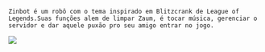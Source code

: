 
<div>

    Zinbot é um robô com o tema inspirado em Blitzcrank de League of Legends.Suas funções alem de limpar Zaum, é tocar música, gerenciar o servidor e dar aquele puxão pro seu amigo entrar no jogo.
  ![](https://i.imgur.com/To6Bkn2.jpg)
  

</div> 